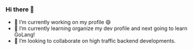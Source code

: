 ### Hi there 👋

- 🔭 I’m currently working on my profile 😄
- 🌱 I’m currently learning organize my dev profile and next going to learn GoLang!
- 👯 I’m looking to collaborate on high traffic backend developments.

<!--
**Santeee/Santeee** is a ✨ _special_ ✨ repository because its `README.md` (this file) appears on your GitHub profile.

Here are some ideas to get you started:

- 🔭 I’m currently working on ...
- 🌱 I’m currently learning ...
- 👯 I’m looking to collaborate on ...
- 🤔 I’m looking for help with ...
- 💬 Ask me about ...
- 📫 How to reach me: ...
- 😄 Pronouns: ...
- ⚡ Fun fact: ...
-->
